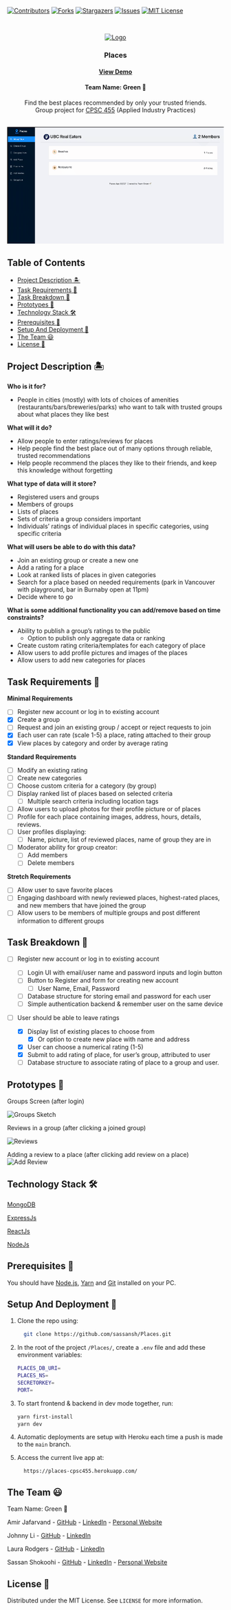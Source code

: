 [![Contributors][contributors-shield]][contributors-url]
[![Forks][forks-shield]][forks-url]
[![Stargazers][stars-shield]][stars-url]
[![Issues][issues-shield]][issues-url]
[![MIT License][license-shield]][license-url]

<br />
<p align="center">
  <a href="https://github.com/sassansh/Places">
    <img src="images/logo.png" alt="Logo" width="80" height="80">
  </a>

  <h3 align="center">Places</h3>
  <h4 align="center"><a href="https://places-cpsc455.herokuapp.com/">View Demo</a></h4>
  
 
  <h4 align="center">Team Name: Green 🌱</h4>

  <p align="center">
    Find the best places recommended by only your trusted friends.
    <br />
    Group project for <a href="https://blogs.ubc.ca/cpsc436i2021s/"> CPSC 455</a> (Applied Industry Practices)
    <br />
    <br />
  </p>
</p>

[![Site preview](/images/app-demo.gif)](https://places-cpsc455.herokuapp.com/)

## Table of Contents

- [Project Description 🏝](#project-description-)
- [Task Requirements 💼](#task-requirements-)
- [Task Breakdown 📝](#task-breakdown-)
- [Prototypes 🎨](#prototypes-)
- [Technology Stack 🛠️](#technology-stack-%EF%B8%8F)
- [Prerequisites 🍪](#prerequisites-)
- [Setup And Deployment 🔧](#setup-and-deployment-)
- [The Team ‎😃](#the-team-)
- [License 📔](#license-)

## Project Description 🏝

**Who is it for?**

- People in cities (mostly) with lots of choices of amenities (restaurants/bars/breweries/parks) who want to talk with trusted groups about what places they like best

**What will it do?**

- Allow people to enter ratings/reviews for places
- Help people find the best place out of many options through reliable, trusted recommendations
- Help people recommend the places they like to their friends, and keep this knowledge without forgetting

**What type of data will it store?**

- Registered users and groups
- Members of groups
- Lists of places
- Sets of criteria a group considers important
- Individuals’ ratings of individual places in specific categories, using specific criteria

**What will users be able to do with this data?**

- Join an existing group or create a new one
- Add a rating for a place
- Look at ranked lists of places in given categories
- Search for a place based on needed requirements (park in Vancouver with playground, bar in Burnaby open at 11pm)
- Decide where to go

**What is some additional functionality you can add/remove based on time constraints?**

- Ability to publish a group’s ratings to the public
  - Option to publish only aggregate data or ranking
- Create custom rating criteria/templates for each category of place
- Allow users to add profile pictures and images of the places
- Allow users to add new categories for places

## Task Requirements 💼

**Minimal Requirements**

- [ ] Register new account or log in to existing account
- [x] Create a group
- [ ] Request and join an existing group / accept or reject requests to join
- [x] Each user can rate (scale 1-5) a place, rating attached to their group
- [x] View places by category and order by average rating

**Standard Requirements**

- [ ] Modify an existing rating
- [ ] Create new categories
- [ ] Choose custom criteria for a category (by group)
- [ ] Display ranked list of places based on selected criteria
  - [ ] Multiple search criteria including location tags
- [ ] Allow users to upload photos for their profile picture or of places
- [ ] Profile for each place containing images, address, hours, details, reviews.
- [ ] User profiles displaying:
  - [ ] Name, picture, list of reviewed places, name of group they are in
- [ ] Moderator ability for group creator:
  - [ ] Add members
  - [ ] Delete members

**Stretch Requirements**

- [ ] Allow user to save favorite places
- [ ] Engaging dashboard with newly reviewed places, highest-rated places, and new members that have joined the group
- [ ] Allow users to be members of multiple groups and post different information to different groups

## Task Breakdown 📝

- [ ] Register new account or log in to existing account

  - [ ] Login UI with email/user name and password inputs and login button
  - [ ] Button to Register and form for creating new account
    - [ ] User Name, Email, Password
  - [ ] Database structure for storing email and password for each user
  - [ ] Simple authentication backend & remember user on the same device

- [ ] User should be able to leave ratings
  - [x] Display list of existing places to choose from
    - [x] Or option to create new place with name and address
  - [x] User can choose a numerical rating (1-5)
  - [x] Submit to add rating of place, for user’s group, attributed to user
  - [ ] Database structure to associate rating of place to a group and user.

## Prototypes 🎨

Groups Screen (after login)

![Groups Sketch][groups]

Reviews in a group (after clicking a joined group)

![Reviews][reviews]

Adding a review to a place (after clicking add review on a place)
![Add Review][add_review]

## Technology Stack 🛠️

[MongoDB](https://www.mongodb.com/)

[ExpressJs](https://expressjs.com/)

[ReactJs](https://reactjs.org/)

[NodeJs](https://nodejs.org/en/)

## Prerequisites 🍪

You should have [Node.js](https://nodejs.org/en/), [Yarn](https://classic.yarnpkg.com/en/docs/install/#mac-stable) and [Git](https://git-scm.com/) installed on your PC.

## Setup And Deployment 🔧

1. Clone the repo using:

   ```bash
     git clone https://github.com/sassansh/Places.git
   ```

2. In the root of the project `/Places/`, create a `.env` file and add these environment variables:

   ```bash
   PLACES_DB_URI=
   PLACES_NS=
   SECRETORKEY=
   PORT=
   ```

3. To start frontend & backend in dev mode together, run:

   ```bash
   yarn first-install
   yarn dev
   ```

4. Automatic deployments are setup with Heroku each time a push is made to the `main` branch.

5. Access the current live app at:

   ```https
     https://places-cpsc455.herokuapp.com/
   ```

## The Team ‎😃

Team Name: Green 🌱

Amir Jafarvand - [GitHub](https://github.com/amirjfr) - [LinkedIn](https://www.linkedin.com/in/amir-jafarvand/) - [Personal Website](http://www.amirjafarvand.com/)

Johnny Li - [GitHub](https://github.com/johnnybcs) - [LinkedIn](https://www.linkedin.com/in/johnny-li-ubc/)

Laura Rodgers - [GitHub](https://github.com/laurarodgers) - [LinkedIn](https://www.linkedin.com/in/rodgerslaura/)

Sassan Shokoohi - [GitHub](https://github.com/sassansh) - [LinkedIn](https://www.linkedin.com/in/sassanshokoohi/) - [Personal Website](https://sassanshokoohi.ca)

## License 📔

Distributed under the MIT License. See `LICENSE` for more information.

<!-- MARKDOWN LINKS & IMAGES -->
<!-- https://www.markdownguide.org/basic-syntax/#reference-style-links -->

[contributors-shield]: https://img.shields.io/github/contributors/sassansh/Places.svg?style=for-the-badge
[contributors-url]: https://github.com/sassansh/Places/graphs/contributors
[forks-shield]: https://img.shields.io/github/forks/sassansh/Places.svg?style=for-the-badge
[forks-url]: https://github.com/sassansh/Places/network/members
[stars-shield]: https://img.shields.io/github/stars/sassansh/Places.svg?style=for-the-badge
[stars-url]: https://github.com/sassansh/Places/stargazers
[issues-shield]: https://img.shields.io/github/issues/sassansh/Places.svg?style=for-the-badge
[issues-url]: https://github.com/sassansh/Places/issues
[license-shield]: https://img.shields.io/github/license/sassansh/Places.svg?style=for-the-badge
[license-url]: https://github.com/sassansh/Places/blob/main/LICENSE.txt
[groups]: images/groups_sketch.png
[add_review]: images/add_review_sketch.png
[reviews]: images/reviews_sketch.png
